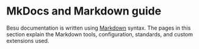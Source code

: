 # MkDocs and Markdown guide

Besu documentation is written using [Markdown](https://daringfireball.net/projects/markdown/) syntax. The pages in this section explain the Markdown tools, configuration, standards, and custom extensions used.